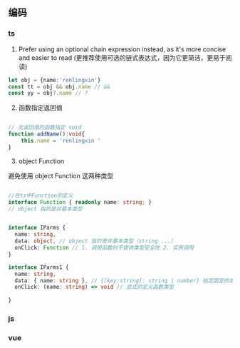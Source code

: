 ## 编码

### ts


1. Prefer using an optional chain expression instead, as it's more concise and easier to read
(更推荐使用可选的链式表达式，因为它更简洁，更易于阅读)

```ts
let obj = {name:'renlingxin'}
const tt = obj && obj.name // && 
const yy = obj?.name // ?

```

2. 函数指定返回值

```ts

// 无返回值的函数指定 void
function addName():void{
	this.name = 'renlingxin '
}

```

3. object Function

避免使用 object Function 这两种类型

```ts

//在ts中Function的定义
interface Function { readonly name: string; }
// object 指的是非基本类型

```


```ts

interface IParms {
  name: string,
  data: object, // object 指的是非基本类型（string ...）
  onClick: Function // 1. 调用函数时不提供类型安全性 2. 实例调用
}

interface IParms1 {
  name: string,
  data: { name: string }, // {[key:string]: string | number} 指定固定的类型
  onClick: (name: string) => void // 显式的定义函数类型
  
}

```





### js




### vue